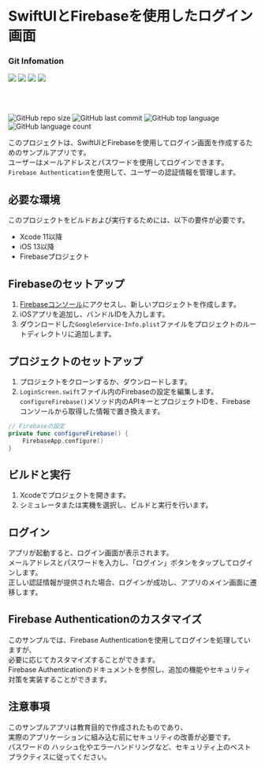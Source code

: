 # SwiftUIとFirebaseを使用したログイン画面

### Git Infomation

<div>
  <img src="https://img.shields.io/badge/Swift-FA7343?style=for-the-badge&logo=swift&logoColor=white">
  <img src="https://img.shields.io/badge/firebase-ffca28?style=for-the-badge&logo=firebase&logoColor=black">
  <img src="https://img.shields.io/badge/mac%20os-000000?style=for-the-badge&logo=apple&logoColor=white">
  <img src="https://img.shields.io/badge/iOS-000000?style=for-the-badge&logo=ios&logoColor=white">
</div>

<br></br>

![GitHub repo size](https://img.shields.io/github/repo-size/Vermouth117/SwiftUI_SOLO)
![GitHub last commit](https://img.shields.io/github/last-commit/Vermouth117/SwiftUI_SOLO)
![GitHub top language](https://img.shields.io/github/languages/top/Vermouth117/SwiftUI_SOLO)
![GitHub language count](https://img.shields.io/github/languages/count/Vermouth117/SwiftUI_SOLO)

このプロジェクトは、SwiftUIとFirebaseを使用してログイン画面を作成するためのサンプルアプリです。  
ユーザーはメールアドレスとパスワードを使用してログインできます。  
`Firebase Authentication`を使用して、ユーザーの認証情報を管理します。
  
## 必要な環境

このプロジェクトをビルドおよび実行するためには、以下の要件が必要です。

- Xcode 11以降
- iOS 13以降
- Firebaseプロジェクト
  
## Firebaseのセットアップ

1. [Firebaseコンソール](https://console.firebase.google.com/)にアクセスし、新しいプロジェクトを作成します。
2. iOSアプリを追加し、バンドルIDを入力します。
3. ダウンロードした`GoogleService-Info.plist`ファイルをプロジェクトのルートディレクトリに追加します。
  
## プロジェクトのセットアップ

1. プロジェクトをクローンするか、ダウンロードします。
2. `LoginScreen.swift`ファイル内のFirebaseの設定を編集します。  
`configureFirebase()`メソッド内のAPIキーとプロジェクトIDを、Firebaseコンソールから取得した情報で置き換えます。

```swift
// Firebaseの設定
private func configureFirebase() {
    FirebaseApp.configure()
}
```
  
## ビルドと実行

1. Xcodeでプロジェクトを開きます。
2. シミュレータまたは実機を選択し、ビルドと実行を行います。
  
## ログイン

アプリが起動すると、ログイン画面が表示されます。  
メールアドレスとパスワードを入力し、「ログイン」ボタンをタップしてログインします。  
正しい認証情報が提供された場合、ログインが成功し、アプリのメイン画面に遷移します。
  
## Firebase Authenticationのカスタマイズ

このサンプルでは、Firebase Authenticationを使用してログインを処理していますが、  
必要に応じてカスタマイズすることができます。  
Firebase Authenticationのドキュメントを参照し、追加の機能やセキュリティ対策を実装することができます。
  
## 注意事項

このサンプルアプリは教育目的で作成されたものであり、  
実際のアプリケーションに組み込む前にセキュリティの改善が必要です。  
パスワードの
ハッシュ化やエラーハンドリングなど、セキュリティ上のベストプラクティスに従ってください。
